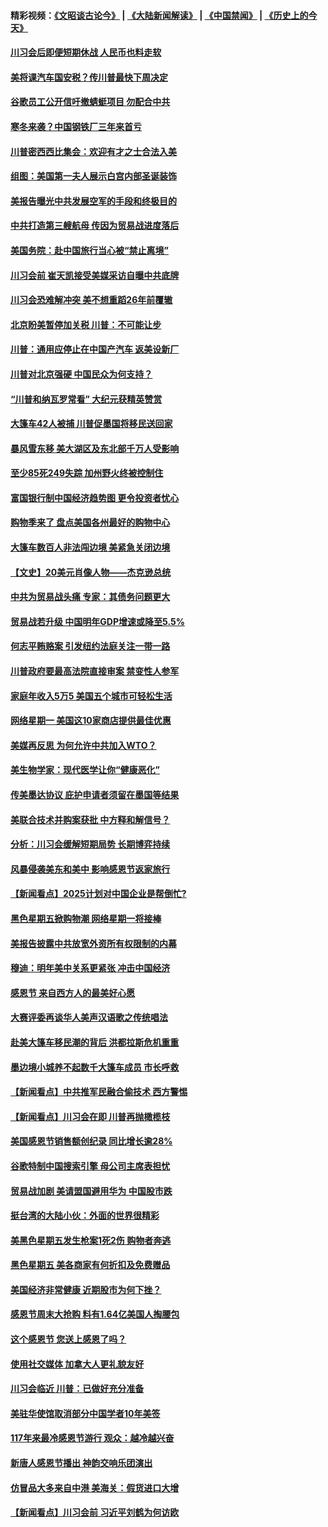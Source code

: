 #### 精彩视频：[《文昭谈古论今》](https://github.com/gfw-breaker/wenzhao/blob/master/README.md?t=11272131) | [《大陆新闻解读》](https://github.com/gfw-breaker/ntdtv-comedy/blob/master/README.md?t=11272131) | [《中国禁闻》](https://github.com/gfw-breaker/ntdtv-news/blob/master/README.md?t=11272131) | [《历史上的今天》](https://github.com/gfw-breaker/today-in-history/blob/master/README.md?t=11272131) 

#### [川习会后即便短期休战 人民币也料走软](../pages/nsc412/n10877505.md?t=11272131) 

#### [美将课汽车国安税？传川普最快下周决定](../pages/nsc412/n10877485.md?t=11272131) 

#### [谷歌员工公开信吁撤蜻蜓项目 勿配合中共](../pages/nsc412/n10877407.md?t=11272131) 

#### [寒冬来袭？中国钢铁厂三年来首亏](../pages/nsc412/n10877369.md?t=11272131) 

#### [川普密西西比集会：欢迎有才之士合法入美](../pages/nsc412/n10877175.md?t=11272131) 

#### [组图：美国第一夫人展示白宫内部圣诞装饰](../pages/nsc412/n10876715.md?t=11272131) 

#### [美报告曝光中共发展空军的手段和终极目的](../pages/nsc412/n10875744.md?t=11272131) 

#### [中共打造第三艘航母 传因为贸易战进度落后](../pages/nsc412/n10876549.md?t=11272131) 

#### [美国务院：赴中国旅行当心被“禁止离境”](../pages/nsc412/n10875955.md?t=11272131) 

#### [川习会前 崔天凯接受美媒采访自曝中共底牌](../pages/nsc412/n10875588.md?t=11272131) 

#### [川习会恐难解冲突 美不想重蹈26年前覆辙](../pages/nsc412/n10875981.md?t=11272131) 

#### [北京盼美暂停加关税 川普：不可能让步](../pages/nsc412/n10875808.md?t=11272131) 

#### [川普：通用应停止在中国产汽车 返美设新厂](../pages/nsc412/n10875814.md?t=11272131) 

#### [川普对北京强硬 中国民众为何支持？](../pages/nsc412/n10875303.md?t=11272131) 

#### [“川普和纳瓦罗常看” 大纪元获精英赞赏](../pages/nsc412/n10874031.md?t=11272131) 

#### [大篷车42人被捕 川普促墨国将移民送回家](../pages/nsc412/n10875540.md?t=11272131) 

#### [暴风雪东移 美大湖区及东北部千万人受影响](../pages/nsc412/n10875370.md?t=11272131) 

#### [至少85死249失踪 加州野火终被控制住](../pages/nsc412/n10874488.md?t=11272131) 

#### [富国银行制中国经济趋势图 更令投资者忧心](../pages/nsc412/n10874182.md?t=11272131) 

#### [购物季来了 盘点美国各州最好的购物中心](../pages/nsc412/n10869918.md?t=11272131) 

#### [大篷车数百人非法闯边境 美紧急关闭边境](../pages/nsc412/n10873849.md?t=11272131) 

#### [【文史】20美元肖像人物——杰克逊总统](../pages/nsc412/n4606292.md?t=11272131) 

#### [中共为贸易战头痛 专家：其债务问题更大](../pages/nsc412/n10873720.md?t=11272131) 

#### [贸易战若升级 中国明年GDP增速或降至5.5%](../pages/nsc412/n10873758.md?t=11272131) 

#### [何志平贿赂案 引发纽约法庭关注一带一路](../pages/nsc412/n10873540.md?t=11272131) 

#### [川普政府要最高法院直接审案 禁变性人参军](../pages/nsc412/n10873508.md?t=11272131) 

#### [家庭年收入5万5  美国五个城市可轻松生活](../pages/nsc412/n10872685.md?t=11272131) 

#### [网络星期一 美国这10家商店提供最佳优惠](../pages/nsc412/n10873156.md?t=11272131) 

#### [美媒再反思 为何允许中共加入WTO？](../pages/nsc412/n10872958.md?t=11272131) 

#### [美生物学家：现代医学让你“健康恶化”](../pages/nsc412/n10872870.md?t=11272131) 

#### [传美墨达协议 庇护申请者须留在墨国等结果](../pages/nsc412/n10872961.md?t=11272131) 

#### [美联合技术并购案获批 中方释和解信号？](../pages/nsc412/n10872855.md?t=11272131) 

#### [分析：川习会缓解短期局势 长期博弈持续](../pages/nsc412/n10872672.md?t=11272131) 

#### [风暴侵袭美东和美中 影响感恩节返家旅行](../pages/nsc412/n10872796.md?t=11272131) 

#### [【新闻看点】2025计划对中国企业是帮倒忙?](../pages/nsc412/n10872729.md?t=11272131) 

#### [黑色星期五掀购物潮 网络星期一将接棒](../pages/nsc412/n10872640.md?t=11272131) 

#### [美报告披露中共放宽外资所有权限制的内幕](../pages/nsc412/n10872255.md?t=11272131) 

#### [穆迪：明年美中关系更紧张 冲击中国经济](../pages/nsc412/n10872456.md?t=11272131) 

#### [感恩节 来自西方人的最美好心愿](../pages/nsc412/n10871477.md?t=11272131) 

#### [大赛评委再谈华人美声汉语歌之传统唱法](../pages/nsc412/n10871818.md?t=11272131) 

#### [赴美大篷车移民潮的背后 洪都拉斯危机重重](../pages/nsc412/n10871641.md?t=11272131) 

#### [墨边境小城养不起数千大篷车成员 市长呼救](../pages/nsc412/n10871580.md?t=11272131) 

#### [【新闻看点】中共推军民融合偷技术 西方警惕](../pages/nsc412/n10871382.md?t=11272131) 

#### [【新闻看点】川习会在即 川普再抛橄榄枝](../pages/nsc412/n10871248.md?t=11272131) 

#### [美国感恩节销售额创纪录 同比增长逾28%](../pages/nsc412/n10871319.md?t=11272131) 

#### [谷歌特制中国搜索引擎 母公司主席表担忧](../pages/nsc412/n10871238.md?t=11272131) 

#### [贸易战加剧 美请盟国避用华为 中国股市跌](../pages/nsc412/n10871064.md?t=11272131) 

#### [挺台湾的大陆小伙：外面的世界很精彩](../pages/nsc412/n10870983.md?t=11272131) 

#### [美黑色星期五发生枪案1死2伤 购物者奔逃](../pages/nsc412/n10870651.md?t=11272131) 

#### [黑色星期五 美各商家有何折扣及免费赠品](../pages/nsc412/n10869609.md?t=11272131) 

#### [美国经济非常健康 近期股市为何下挫？](../pages/nsc412/n10869220.md?t=11272131) 

#### [感恩节周末大抢购 料有1.64亿美国人掏腰包](../pages/nsc412/n10869532.md?t=11272131) 

#### [这个感恩节 您送上感恩了吗？](../pages/nsc412/n10869319.md?t=11272131) 

#### [使用社交媒体 加拿大人更礼貌友好](../pages/nsc412/n10869758.md?t=11272131) 

#### [川习会临近 川普：已做好充分准备](../pages/nsc412/n10869699.md?t=11272131) 

#### [美驻华使馆取消部分中国学者10年美签](../pages/nsc412/n10869261.md?t=11272131) 

#### [117年来最冷感恩节游行 观众：越冷越兴奋](../pages/nsc412/n10869409.md?t=11272131) 

#### [新唐人感恩节播出 神韵交响乐团演出](../pages/nsc412/n10849459.md?t=11272131) 

#### [仿冒品大多来自中港 美海关：假货进口大增](../pages/nsc412/n10869186.md?t=11272131) 

#### [【新闻看点】川习会前 习近平刘鹤为何访欧](../pages/nsc412/n10869070.md?t=11272131) 

